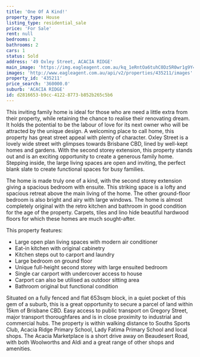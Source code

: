```yaml
---
title: 'One Of A Kind!'
property_type: House
listing_type: residential_sale
price: 'For Sale'
rent: null
bedrooms: 2
bathrooms: 2
cars: 1
status: Sold
address: '49 Oxley Street, ACACIA RIDGE'
main_image: 'https://img.eagleagent.com.au/kq_1eRntOa6tuhC0Dz5R0wr1g9Y=/1280x854/smart/https://s3-us-west-2.amazonaws.com/eagleagent-orig/images/6821763/127723758-image-M.jpg'
images: 'http://www.eagleagent.com.au/api/v2/properties/435211/images'
property_id: '435211'
price_search: '360000.0'
suburb: 'ACACIA RIDGE'
id: d2816653-b9cc-4122-8773-b852b265c5b6
---
```

This inviting family home is ideal for those who are need a little extra from their property, while retaining the chance to realise their renovating dream. It holds the potential to be the labour of love for its next owner who will be attracted by the unique design. A welcoming place to call home, this property has great street appeal with plenty of character. Oxley Street is a lovely wide street with glimpses towards Brisbane CBD, lined by well-kept homes and gardens. With the second storey extension, this property stands out and is an exciting opportunity to create a generous family home. Stepping inside, the large living spaces are open and inviting, the perfect blank slate to create functional spaces for busy families.

The home is made truly one of a kind, with the second storey extension giving a spacious bedroom with ensuite. This striking space is a lofty and spacious retreat above the main living of the home. The other ground-floor bedroom is also bright and airy with large windows. The home is almost completely original with the retro kitchen and bathroom in good condition for the age of the property. Carpets, tiles and lino hide beautiful hardwood floors for which these homes are much sought-after.

This property features:

*  Large open plan living spaces with modern air conditioner
*  Eat-in kitchen with original cabinetry
*  Kitchen steps out to carport and laundry
*  Large bedroom on ground floor
*  Unique full-height second storey with large ensuited bedroom
*  Single car carport with undercover access to house
*  Carport can also be utilised as outdoor sitting area
*  Bathroom original but functional condition

Situated on a fully fenced and flat 653sqm block, in a quiet pocket of this gem of a suburb, this is a great opportunity to secure a parcel of land within 15km of Brisbane CBD. Easy access to public transport on Gregory Street, major transport thoroughfares and is in close proximity to industrial and commercial hubs. The property is within walking distance to Souths Sports Club, Acacia Ridge Primary School, Lady Fatima Primary School and local shops. The Acacia Marketplace is a short drive away on Beaudesert Road, with both Woolworths and Aldi and a great range of other shops and amenities.